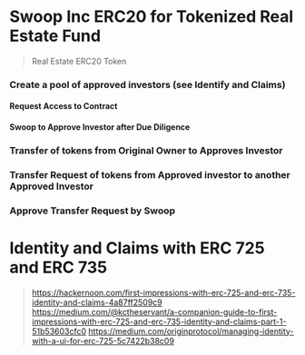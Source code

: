 # Swoop Inc ERC20 for Tokenized Real Estate Fund
> Real Estate ERC20 Token
### Create a pool of approved investors (see Identify and Claims)
#### Request Access to Contract
#### Swoop to Approve Investor after Due Diligence 
### Transfer of tokens from Original Owner to Approves Investor
### Transfer Request of tokens from Approved investor to another Approved Investor
### Approve Transfer Request by Swoop

# Identity and Claims with ERC 725 and ERC 735 
> https://hackernoon.com/first-impressions-with-erc-725-and-erc-735-identity-and-claims-4a87ff2509c9
> https://medium.com/@kctheservant/a-companion-guide-to-first-impressions-with-erc-725-and-erc-735-identity-and-claims-part-1-51b53603cfc0
> https://medium.com/originprotocol/managing-identity-with-a-ui-for-erc-725-5c7422b38c09

